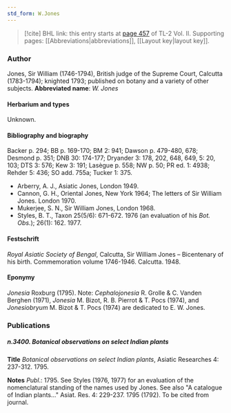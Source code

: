```yaml
---
std_form: W.Jones
---
```


> [!cite] BHL link: this entry starts at [page 457](https://www.biodiversitylibrary.org/page/33068699) of TL-2 Vol. II.
> Supporting pages: [[Abbreviations|abbreviations]], [[Layout key|layout key]].

### Author

Jones, Sir William (1746-1794), British judge of the Supreme Court, Calcutta (1783-1794); knighted 1793; published on botany and a variety of other subjects. 
**Abbreviated name**: *W. Jones*

#### Herbarium and types

Unknown.

#### Bibliography and biography

Backer p. 294; BB p. 169-170; BM 2: 941; Dawson p. 479-480, 678; Desmond p. 351; DNB 30: 174-177; Dryander 3: 178, 202, 648, 649, 5: 20, 103; DTS 3: 576; Kew 3: 191; Lasègue p. 558; NW p. 50; PR ed. 1: 4938; Rehder 5: 436; SO add. 755a; Tucker 1: 375.
- Arberry, A. J., Asiatic Jones, London 1949.
- Cannon, G. H., Oriental Jones, New York 1964; The letters of Sir William Jones. London 1970.
- Mukerjee, S. N., Sir William Jones, London 1968.
- Styles, B. T., Taxon 25(5/6): 671-672. 1976 (an evaluation of his *Bot. Obs.*); 26(1): 162. 1977.

#### Festschrift

*Royal Asiatic Society of Bengal*, Calcutta, Sir William Jones – Bicentenary of his birth. Commemoration volume 1746-1946. Calcutta. 1948.

#### Eponymy

*Jonesia* Roxburg (1795). Note: *Cephalojonesia* R. Grolle & C. Vanden Berghen (1971), *Jonesia* M. Bizot, R. B. Pierrot & T. Pocs (1974), and *Jonesiobryum* M. Bizot & T. Pocs (1974) are dedicated to E. W. Jones.

### Publications

##### n.3400. Botanical observations on select Indian plants

**Title**
*Botanical observations on select Indian plants*, Asiatic Researches 4: 237-312. 1795.

**Notes**
*Publ*.: 1795. See Styles (1976, 1977) for an evaluation of the nomenclatural standing of the names used by Jones. See also "A catalogue of Indian plants..." Asiat. Res. 4: 229-237. 1795 (1792). To be cited from journal.

